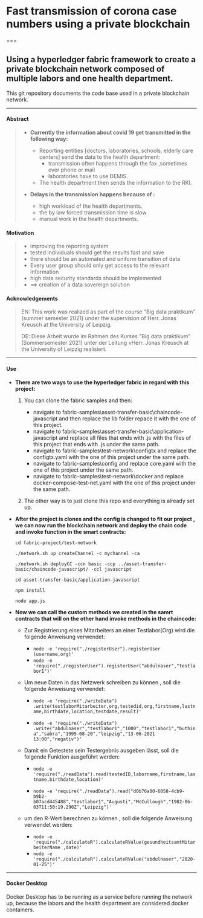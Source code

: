# Fast transmission of corona case numbers using a private blockchain 
===
## Using a hyperledger fabric framework to create a private blockchain network composed of multiple labors and one health department.

This git repository documents the code base used in a private blockchain network.
___
#### Abstract
> * <b> Currently the information about covid 19 get transmitted in the following way: </b>  
>
>     * Reporting entities [doctors, laboratories, schools, elderly care centers] send the data to the health department: 
>       * transmission often happens through the fax ,sometimes over phone or mail 
>       * laboratories have to use DEMIS.
>     * The health department then sends the information to the RKI.
>
> * <b> Delays in the transmission happens because of : </b> 
>
>     * high workload of the health departments.
>     * the by law forced transmission time is slow
>     * manual work in the health departments.


#### Motivation    

> * improving the reporting system
> * tested individuals should get the results fast and save
> * there should be an automated and uniform transition of data
> * Every user group should only get access to the relevant information
> * high data security standards should be implemented
> * ==> creation of a data sovereign solution


#### Acknowledgements
>EN: This work was realized as part of the course "Big data praktikum" (summer semester 2021) under the supervision of Herr. Jonas  Kreusch at the University of Leipzig.
>
>DE: Diese Arbeit wurde im Rahmen des Kurses "Big data praktikum" (Sommersemester 2021) unter der Leitung vHerr. Jonas  Kreusch at the University of Leipzig realisiert.
___

#### Use

* <b>  There are two ways to use the hyperledger fabric in regard with this project: </b> 

  1) You can clone the fabric samples and then:
   
      * navigate to  fabric-samples\asset-transfer-basic\chaincode-javascript and then replace the lib folder repace it with the one of this project.
      * navigate to  fabric-samples\asset-transfer-basic\application-javascript and replace all files that ends with .js with the files of this project that ends with .js under the same path.
      * navigate to fabric-samples\test-network\configtx and replace the configtx.yaml with the one of this project under the same path.
      * navigate to fabric-samples\config and replace core.yaml with the one of this project under the same path.
      * navigate to fabric-samples\test-network\docker and replace docker-compose-test-net.yaml with the one of this project under the same path.


  2) The other way is to just clone this repo and everything is already set up.


* <b>  After the project is clones and the config is changed to fit our project , we can now run the blockchain network and deploy the chain code and invoke function in the smart contracts: </b> 
   
     `cd fabric-project/test-network`  
      
     `./network.sh up createChannel -c mychannel -ca`  
     
     `./network.sh deployCC -ccn basic -ccp ../asset-transfer-basic/chaincode-javascript/ -ccl javascript` 
     
     `cd asset-transfer-basic/application-javascript`  
     
     `npm install`  
     
     `node app.js`  
   
* <b>  Now we can call the custom methods we created in the samrt contracts that will on the other hand invoke methods in the chaincode: </b> 
  
    * Zur Registrierung eines Mitarbeiters an einer Testlabor(Org) wird die folgende Anweisung verwendet:
        * `node -e 'require("./registerUser").registerUser (username,org)'`
        * `node -e 'require("./registerUser").registerUser("abdulnaser","testlabor1")'`
         
    * Um neue Daten in das Netzwerk schreiben zu können , soll die folgende Anweisung verwendet:
        *  `node -e 'require("./writeData")  .write(testlaborMitarbeiter,org,testedid,org,firstname,lastname,birthdate,location,testdate,result)'`   
         
        * `node -e 'require("./writeData")  .write("abdulnaser","testlabor1","1000","testlabor1","buthina","sabra","1995-08-20","leipzig","13-06-2021 13:00","negativ")'`
         
    * Damit ein Getestete sein Testergebnis ausgeben lässt, soll die folgende Funktion ausgeführt werden:
         * `node -e 'require("./readData").read(testedID,laborname,firstname,lastname,birthdate,location)'`
           
         * `node -e 'require("./readData").read("d0b76a00-6058-4cb9-b9b2-b07acd445488","testlabor1","Augusti","McCullough","1982-06-03T11:50:19.290Z","Leipzig")'` 
          
    *  um den R-Wert berechnen zu können , soll die folgende Anweisung verwendet werden:
         * `node -e 'require("./calculateR").calculateRValue(gesundheitsamtMitarbeiterName ,date)'`
         * `node -e 'require("./calculateR").calculateRValue("abdulnaser","2020-01-25")'` 
       
 
___

#### Docker Desktop

Docker Desktop has to be running as a service before running the network up, because the labors and the health department are considered docker containers. 




